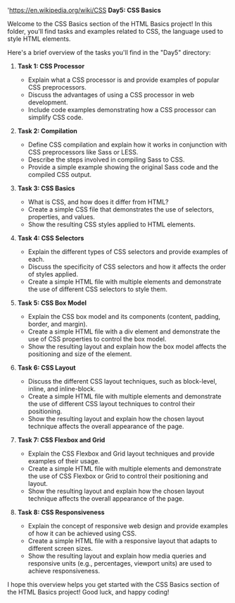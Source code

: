 'https://en.wikipedia.org/wiki/CSS
**Day5: CSS Basics**

Welcome to the CSS Basics section of the HTML Basics project! In this folder, you'll find tasks and examples related to CSS, the language used to style HTML elements.

Here's a brief overview of the tasks you'll find in the "Day5" directory:

1. **Task 1: CSS Processor**
   - Explain what a CSS processor is and provide examples of popular CSS preprocessors.
   - Discuss the advantages of using a CSS processor in web development.
   - Include code examples demonstrating how a CSS processor can simplify CSS code.

2. **Task 2: Compilation**
   - Define CSS compilation and explain how it works in conjunction with CSS preprocessors like Sass or LESS.
   - Describe the steps involved in compiling Sass to CSS.
   - Provide a simple example showing the original Sass code and the compiled CSS output.

3. **Task 3: CSS Basics**
   - What is CSS, and how does it differ from HTML?
   - Create a simple CSS file that demonstrates the use of selectors, properties, and values.
   - Show the resulting CSS styles applied to HTML elements.

4. **Task 4: CSS Selectors**
   - Explain the different types of CSS selectors and provide examples of each.
   - Discuss the specificity of CSS selectors and how it affects the order of styles applied.
   - Create a simple HTML file with multiple elements and demonstrate the use of different CSS selectors to style them.

5. **Task 5: CSS Box Model**
   - Explain the CSS box model and its components (content, padding, border, and margin).
   - Create a simple HTML file with a div element and demonstrate the use of CSS properties to control the box model.
   - Show the resulting layout and explain how the box model affects the positioning and size of the element.

6. **Task 6: CSS Layout**
   - Discuss the different CSS layout techniques, such as block-level, inline, and inline-block.
   - Create a simple HTML file with multiple elements and demonstrate the use of different CSS layout techniques to control their positioning.
   - Show the resulting layout and explain how the chosen layout technique affects the overall appearance of the page.

7. **Task 7: CSS Flexbox and Grid**
   - Explain the CSS Flexbox and Grid layout techniques and provide examples of their usage.
   - Create a simple HTML file with multiple elements and demonstrate the use of CSS Flexbox or Grid to control their positioning and layout.
   - Show the resulting layout and explain how the chosen layout technique affects the overall appearance of the page.

8. **Task 8: CSS Responsiveness**
   - Explain the concept of responsive web design and provide examples of how it can be achieved using CSS.
   - Create a simple HTML file with a responsive layout that adapts to different screen sizes.
   - Show the resulting layout and explain how media queries and responsive units (e.g., percentages, viewport units) are used to achieve responsiveness.

I hope this overview helps you get started with the CSS Basics section of the HTML Basics project! Good luck, and happy coding!
